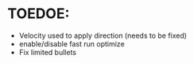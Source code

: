 # TOEDOE:
- Velocity used to apply direction (needs to be fixed)
- enable/disable fast run optimize
- Fix limited bullets
